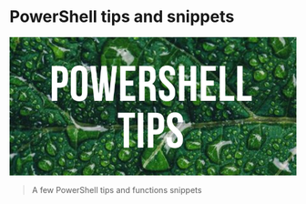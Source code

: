 # PowerShell tips and snippets

![Banner](images/banner.png)

> A few PowerShell tips and functions snippets

<!-- concat-md::toc -->

